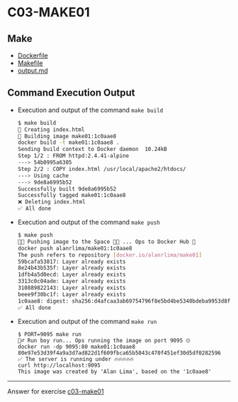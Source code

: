 # C03-MAKE01

## Make
- [Dockerfile](Dockerfile)
- [Makefile](Makefile)
- [output.md](output.md)

## Command Execution Output

- Execution and output of the command `make build`
    ```bash
    $ make build
    🚀 Creating index.html
    💪 Building image make01:1c0aae8
    docker build -t make01:1c0aae8 .
    Sending build context to Docker daemon  10.24kB
    Step 1/2 : FROM httpd:2.4.41-alpine
    ---> 54b0995a6305
    Step 2/2 : COPY index.html /usr/local/apache2/htdocs/
    ---> Using cache
    ---> 9de8a6995b52
    Successfully built 9de8a6995b52
    Successfully tagged make01:1c0aae8
    ❌ Deleting index.html
    ✅ All done
    ```

- Execution and output of the command `make push`
    ```bash
    $ make push
    🚀🚀 Pushing image to the Space 🌌🌌 ... Ops to Docker Hub 🐳
    docker push alanrlima/make01:1c0aae8
    The push refers to repository [docker.io/alanrlima/make01]
    59bcafa53817: Layer already exists 
    8e24b43b535f: Layer already exists 
    1dfb4a5d0ecd: Layer already exists 
    3313c0c04ade: Layer already exists 
    310889822143: Layer already exists 
    beee9f30bc1f: Layer already exists 
    1c0aae8: digest: sha256:d4afcaa3ab69754796f8e5bd4be5340bdeba9953d8fd5e81f387f6043e4a4e5a size: 1569
    ✅ All done
    ```

- Execution and output of the command `make run`
    ```
    $ PORT=9095 make run
    🏃‍♂️ Run boy run... Ops running the image on port 9095 🙄
    docker run -dp 9095:80 make01:1c0aae8
    80e97e53d39f4a9a3d7ad822d1f609fbca65b5043c470f451ef30d5df0282596
    ✅ The server is running under 🔥🔥🔥🔥🔥 
    curl http://localhost:9095
    This image was created by 'Alan Lima', based on the '1c0aae8'
    ```

***
Answer for exercise [c03-make01](https://github.com/devopsacademyau/academy/blob/af3225a3436f263164e8daebc6bbd1ef3122b900/classes/03class/exercises/c03-make01/README.md)